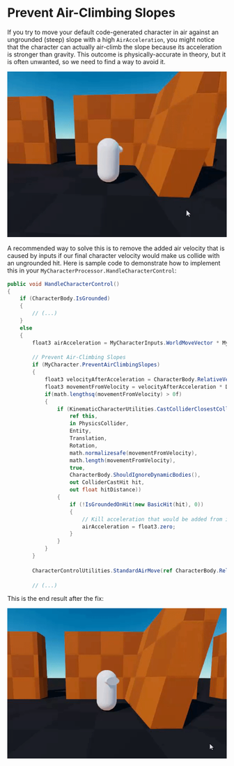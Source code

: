 

# Prevent Air-Climbing Slopes

If you try to move your default code-generated character in air against an ungrounded (steep) slope with a high `AirAcceleration`, you might notice that the character can actually air-climb the slope because its acceleration is stronger than gravity. This outcome is physically-accurate in theory, but it is often unwanted, so we need to find a way to avoid it.

![](../Images/howto_airclimb.gif)

A recommended way to solve this is to remove the added air velocity that is caused by inputs if our final character velocity would make us collide with an ungrounded hit. Here is sample code to demonstrate how to implement this in your `MyCharacterProcessor.HandleCharacterControl`:

```cs
public void HandleCharacterControl()
{
    if (CharacterBody.IsGrounded)
    {
        // (...)
    }
    else
    {
        float3 airAcceleration = MyCharacterInputs.WorldMoveVector * MyCharacter.AirAcceleration;

        // Prevent Air-Climbing Slopes
        if (MyCharacter.PreventAirClimbingSlopes)
        {
            float3 velocityAfterAcceleration = CharacterBody.RelativeVelocity + (airAcceleration * DeltaTime);
            float3 movementFromVelocity = velocityAfterAcceleration * DeltaTime;
            if(math.lengthsq(movementFromVelocity) > 0f)
            {
                if (KinematicCharacterUtilities.CastColliderClosestCollisions(
                    ref this,
                    in PhysicsCollider,
                    Entity,
                    Translation,
                    Rotation,
                    math.normalizesafe(movementFromVelocity),
                    math.length(movementFromVelocity),
                    true,
                    CharacterBody.ShouldIgnoreDynamicBodies(),
                    out ColliderCastHit hit,
                    out float hitDistance))
                {
                    if (!IsGroundedOnHit(new BasicHit(hit), 0))
                    {
                        // Kill acceleration that would be added from inputs
                        airAcceleration = float3.zero;
                    }
                }
            }
        }

        CharacterControlUtilities.StandardAirMove(ref CharacterBody.RelativeVelocity, airAcceleration, MyCharacter.AirMaxSpeed, GroundingUp, DeltaTime, false);
        
        // (...)
```

This is the end result after the fix:

![](../Images/howto_airclimb_fixed.gif)